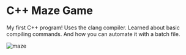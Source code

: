 # C++ Maze Game

My first C++ program! Uses the clang compiler. Learned about basic compiling commands. And how you can automate it with a batch file.

![maze](https://user-images.githubusercontent.com/108207472/229120644-7f769c1a-95e9-4b9b-8ee4-e7c44aa0800f.gif)
